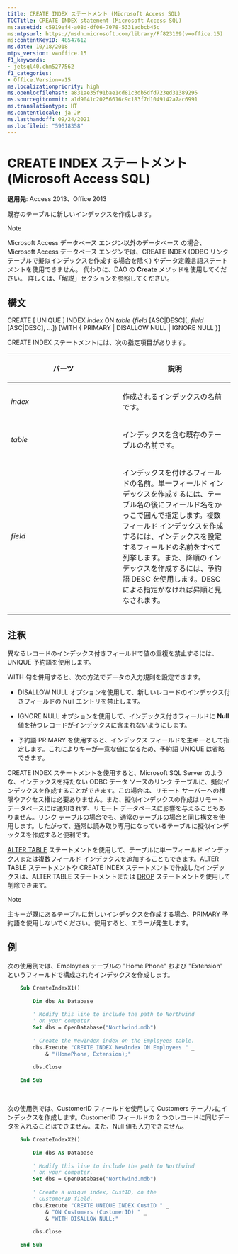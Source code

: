 ```yaml
---
title: CREATE INDEX ステートメント (Microsoft Access SQL)
TOCTitle: CREATE INDEX statement (Microsoft Access SQL)
ms:assetid: c5919ef4-a08d-df06-7078-5331adbcb45c
ms:mtpsurl: https://msdn.microsoft.com/library/Ff823109(v=office.15)
ms:contentKeyID: 48547612
ms.date: 10/18/2018
mtps_version: v=office.15
f1_keywords:
- jetsql40.chm5277562
f1_categories:
- Office.Version=v15
ms.localizationpriority: high
ms.openlocfilehash: a831ae35f91bae1cd81c3db5dfd723ed31389295
ms.sourcegitcommit: a1d9041c20256616c9c183f7d1049142a7ac6991
ms.translationtype: HT
ms.contentlocale: ja-JP
ms.lasthandoff: 09/24/2021
ms.locfileid: "59618358"
---
```

# <a name="create-index-statement-microsoft-access-sql"></a>CREATE INDEX ステートメント (Microsoft Access SQL)

**適用先**: Access 2013、Office 2013

既存のテーブルに新しいインデックスを作成します。

> [!NOTE]
> Microsoft Access データベース エンジン以外のデータベース の場合、Microsoft Access データベース エンジンでは、CREATE INDEX (ODBC リンク テーブルで擬似インデックスを作成する場合を除く) やデータ定義言語ステートメントを使用できません。 代わりに、DAO の **Create** メソッドを使用してください。 詳しくは、「解説」セクションを参照してください。

## <a name="syntax"></a>構文

CREATE \[ UNIQUE \] INDEX *index* ON *table* (*field* \[ASC|DESC\]\[, *field* \[ASC|DESC\], …\]) \[WITH { PRIMARY | DISALLOW NULL | IGNORE NULL }\]

CREATE INDEX ステートメントには、次の指定項目があります。

<table>
<colgroup>
<col style="width: 50%" />
<col style="width: 50%" />
</colgroup>
<thead>
<tr class="header">
<th><p>パーツ</p></th>
<th><p>説明</p></th>
</tr>
</thead>
<tbody>
<tr class="odd">
<td><p><em>index</em></p></td>
<td><p>作成されるインデックスの名前です。</p></td>
</tr>
<tr class="even">
<td><p><em>table</em></p></td>
<td><p>インデックスを含む既存のテーブルの名前です。</p></td>
</tr>
<tr class="odd">
<td><p><em>field</em></p></td>
<td><p>インデックスを付けるフィールドの名前。単一フィールド インデックスを作成するには、テーブル名の後にフィールド名をかっこで囲んで指定します。複数フィールド インデックスを作成するには、インデックスを設定するフィールドの名前をすべて列挙します。また、降順のインデックスを作成するには、予約語 DESC を使用します。DESC による指定がなければ昇順と見なされます。</p></td>
</tr>
</tbody>
</table>


## <a name="remarks"></a>注釈

異なるレコードのインデックス付きフィールドで値の重複を禁止するには、UNIQUE 予約語を使用します。

WITH 句を併用すると、次の方法でデータの入力規則を設定できます。

- DISALLOW NULL オプションを使用して、新しいレコードのインデックス付きフィールドの Null エントリを禁止します。

- IGNORE NULL オプションを使用して、インデックス付きフィールドに **Null** 値を持つレコードがインデックスに含まれないようにします。

- 予約語 PRIMARY を使用すると、インデックス フィールドを主キーとして指定します。これによりキーが一意な値になるため、予約語 UNIQUE は省略できます。

CREATE INDEX ステートメントを使用すると、Microsoft SQL Server のような、インデックスを持たない ODBC データ ソースのリンク テーブルに、擬似インデックスを作成することができます。この場合は、リモート サーバーへの権限やアクセス権は必要ありません。また、擬似インデックスの作成はリモート データベースには通知されず、リモート データベースに影響を与えることもありません。リンク テーブルの場合でも、通常のテーブルの場合と同じ構文を使用します。したがって、通常は読み取り専用になっているテーブルに擬似インデックスを作成すると便利です。

[ALTER TABLE](alter-table-statement-microsoft-access-sql.md) ステートメントを使用して、テーブルに単一フィールド インデックスまたは複数フィールド インデックスを追加することもできます。ALTER TABLE ステートメントや CREATE INDEX ステートメントで作成したインデックスは、ALTER TABLE ステートメントまたは [DROP](drop-statement-microsoft-access-sql.md) ステートメントを使用して削除できます。

> [!NOTE]
> 主キーが既にあるテーブルに新しいインデックスを作成する場合、PRIMARY 予約語を使用しないでください。使用すると、エラーが発生します。

## <a name="example"></a>例

次の使用例では、Employees テーブルの "Home Phone" および "Extension" というフィールドで構成されたインデックスを作成します。

```vb
    Sub CreateIndexX1() 
     
        Dim dbs As Database 
     
        ' Modify this line to include the path to Northwind 
        ' on your computer. 
        Set dbs = OpenDatabase("Northwind.mdb") 
     
        ' Create the NewIndex index on the Employees table. 
        dbs.Execute "CREATE INDEX NewIndex ON Employees " _ 
            & "(HomePhone, Extension);" 
     
        dbs.Close 
     
    End Sub 
```

<br/>

次の使用例では、CustomerID フィールドを使用して Customers テーブルにインデックスを作成します。CustomerID フィールドの 2 つのレコードに同じデータを入れることはできません。また、Null 値も入力できません。

```vb
    Sub CreateIndexX2() 
     
        Dim dbs As Database 
     
        ' Modify this line to include the path to Northwind 
        ' on your computer. 
        Set dbs = OpenDatabase("Northwind.mdb") 
     
        ' Create a unique index, CustID, on the  
        ' CustomerID field. 
        dbs.Execute "CREATE UNIQUE INDEX CustID " _ 
            & "ON Customers (CustomerID) " _ 
            & "WITH DISALLOW NULL;" 
     
        dbs.Close 
     
    End Sub
```

